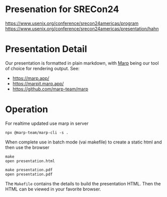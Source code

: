 # Presenation for SRECon24

https://www.usenix.org/conference/srecon24americas/program
https://www.usenix.org/conference/srecon24americas/presentation/hahn

# Presentation Detail

Our presentation is formatted in plain markdown, with
[Marp](https://github.com/marp-team/marp-cli) being our tool of choice
for rendering output. See:

* https://marp.app/
* https://marpit.marp.app/
* https://github.com/marp-team/marp

# Operation

For realtime updated use marp in server
```
npx @marp-team/marp-cli -s . 
```

When complete use in batch mode (vai makefile) to create
a static html and then use the browser
```
make
open presentation.html

make presentation.pdf
open presentation.pdf

```

The `Makefile` contains the details to build the presentation
HTML. Then the HTML can be viewed in your favorite browser.
